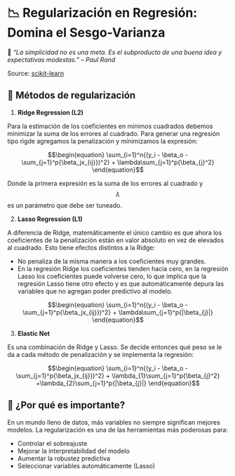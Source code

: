# 📉 **Regularización en Regresión: Domina el Sesgo-Varianza**

🔬 *“La simplicidad no es una meta. Es el subproducto de una buena idea y expectativas modestas.” – Paul Rand*

Source: [scikit-learn](http://scikit-learn.org/stable/modules/linear_model.html#ridge-regression)

## 🚀  **Métodos de regularización**

1. **Ridge Regression (L2)**

Para la estimación de los coeficientes en mínimos cuadrados debemos minimizar la suma de los errores al cuadrado. Para generar una regresión tipo rigde agregamos la penalización y mínimizamos la expresión:

$$\begin{equation}
\sum_{i=1}^n{(y_i - \beta_o - \sum_{j=1}^p{\beta_jx_{ij}})^2} + \lambda\sum_{j=1}^p{\beta_{j}^2}
\end{equation}$$

Donde la primera expresión es la suma de los errores al cuadrado y $$\lambda$$ es un parámetro que debe ser tuneado.

2. **Lasso Regression (L1)**

A diferencia de Ridge, matemáticamente el único cambio es que ahora los coeficientes de la penalización están en valor absoluto en vez de elevados al cuadrado. Esto tiene efectos distintos a la Ridge:  

- No penaliza de la misma manera a los coeficientes muy grandes.
- En la regresión Ridge los coeficientes tienden hacia cero, en la regresión Lasso los coeficientes puede volverse cero, lo que implica que la regresión Lasso tiene otro efecto y es que automáticamente depura las variables que no agregan poder predictivo al modelo.

$$\begin{equation}
\sum_{i=1}^n{(y_i - \beta_o - \sum_{j=1}^p{\beta_jx_{ij}})^2} + \lambda\sum_{j=1}^p{|\beta_{j}|}
\end{equation}$$

3. **Elastic Net**

Es una combinación de Ridge y Lasso. Se decide entonces qué peso se le da a cada método de penalización y se implementa la regresión:

$$\begin{equation}
\sum_{i=1}^n{(y_i - \beta_o - \sum_{j=1}^p{\beta_jx_{ij}})^2} + \lambda_{1}\sum_{j=1}^p{\beta_{j}^2} +\lambda_{2}\sum_{j=1}^p{|\beta_{j}|}
\end{equation}$$


## 🎯 **¿Por qué es importante?**

En un mundo lleno de datos, más variables no siempre significan mejores modelos. La regularización es una de las herramientas más poderosas para:

- Controlar el sobreajuste
- Mejorar la interpretabilidad del modelo
- Aumentar la robustez predictiva
- Seleccionar variables automáticamente (Lasso)
